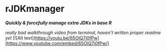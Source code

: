 # rJDKmanager

***Quickly & forcefully manage extra JDKs in base R***

*really bad walkthrough video from terminal, haven't written proper readme yet*
[![Alt text](https://youtu.be/65OlQ7i0fPw](https://www.youtube.com/embed/65OlQ7i0fPw/)
